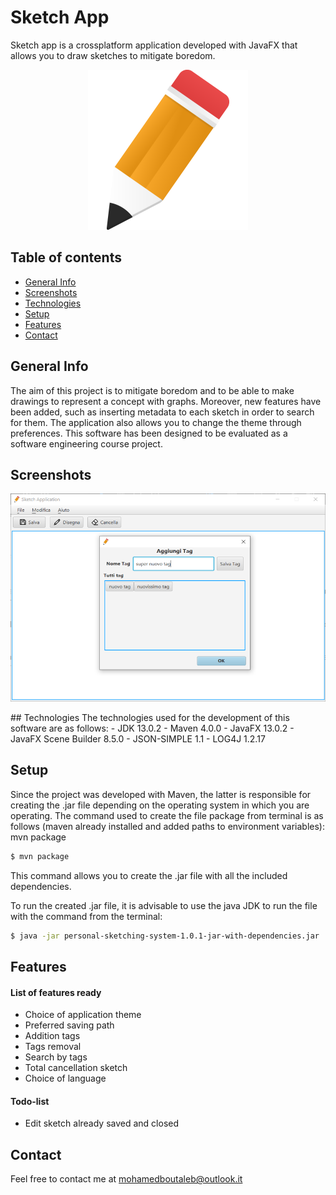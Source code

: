 # Sketch App
Sketch app is a crossplatform application developed with JavaFX that allows you to draw sketches to mitigate boredom.

<p align="center">
  <img src="./img/logo.png"/>
</p> 

## Table of contents
* [General Info](#generalinfo)
* [Screenshots](#screenshots)
* [Technologies](#technologies)
* [Setup](#setup)
* [Features](#features)
* [Contact](#contact)


## General Info
The aim of this project is to mitigate boredom and to be able to make drawings to represent a concept with graphs. Moreover, new features have been added, such as inserting metadata to each sketch in order to search for them. The application also allows you to change the theme through preferences. This software has been designed to be evaluated as a software engineering course project.

## Screenshots
<p align="center">
  <img src="./img/add-tag.png"/>
</p> 
## Technologies
The technologies used for the development of this software are as follows:
- JDK 13.0.2
- Maven 4.0.0
- JavaFX 13.0.2
- JavaFX Scene Builder 8.5.0
- JSON-SIMPLE 1.1
- LOG4J 1.2.17
 
## Setup
Since the project was developed with Maven, the latter is responsible for creating the .jar file depending on the operating system in which you are operating. The command used to create the file package from terminal is as follows (maven already installed and added paths to environment variables):
mvn package
```sh
$ mvn package
```
This command allows you to create the .jar file with all the included dependencies. 

To run the created .jar file, it is advisable to use the java JDK to run the file with the command from the terminal: 
```sh
$ java -jar personal-sketching-system-1.0.1-jar-with-dependencies.jar
```
## Features
#### List of features ready
- Choice of application theme
- Preferred saving path
- Addition tags
- Tags removal
- Search by tags
- Total cancellation sketch 
- Choice of language
 
#### Todo-list
- Edit sketch already saved and closed

## Contact
Feel free to contact me at mohamedboutaleb@outlook.it
